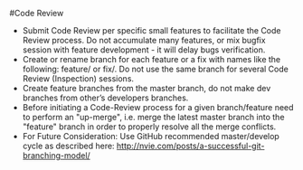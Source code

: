 #Code Review

- Submit Code Review per specific small features to facilitate the Code Review process. Do not accumulate many features, or mix bugfix session with feature development - it will delay bugs verification.
- Create or rename branch for each feature or a fix with names like the following: feature/<MyFeature> or fix/<MyFix>. Do not use the same branch for several Code Review (Inspection) sessions.
- Create feature branches from the master branch, do not make dev branches from other’s developers branches.
- Before initiating a Code-Review process for a given branch/feature need to perform an "up-merge", i.e. merge the latest master branch into the "feature" branch in order to properly resolve all the merge conflicts.
- For Future Consideration: Use GitHub recommended master/develop cycle as described here: http://nvie.com/posts/a-successful-git-branching-model/
